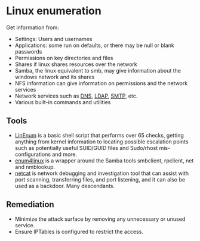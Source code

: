 # Linux enumeration

Get information from:

* Settings: Users and usernames
* Applications: some run on defaults, or there may be null or blank passwords
* Permissions on key directories and files
* Shares if linux shares resources over the network
* Samba, the linux equivalent to smb, may give information about the windows network and its shares
* NFS information can give information on permissions and the network services
* Network services such as [DNS](dns.md), [LDAP](ldap.md), [SMTP](smtp.md), etc.
* Various built-in commands and utilities

## Tools

* [LinEnum](https://github.com/rebootuser/LinEnum) is a basic shell script that performs over 65 checks, getting anything from kernel information to locating possible escalation points such as potentially useful SUID/GUID files and Sudo/rhost mis-configurations and more.
* [enum4linux](https://labs.portcullis.co.uk/tools/enum4linux/) is a wrapper around the Samba tools smbclient, rpclient, net and nmblookup.
* [netcat](https://github.com/andrew-d/static-binaries/blob/master/binaries/windows/x86/ncat.exe) is network debugging and investigation tool that can assist with port scanning, transferring files, and port listening, and it can also be used as a backdoor. Many descendants.

## Remediation

* Minimize the attack surface by removing any unnecessary or unused service.
* Ensure IPTables is configured to restrict the access.

